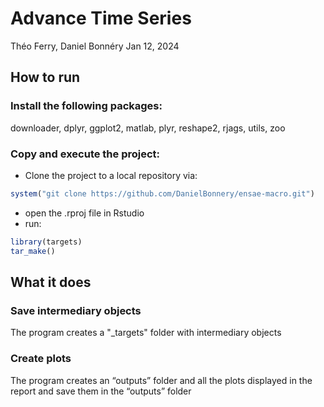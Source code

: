 Advance Time Series
================
Théo Ferry, Daniel Bonnéry
Jan 12, 2024

## How to run

### Install the following packages:

downloader, dplyr, ggplot2, matlab, plyr, reshape2, rjags, utils, zoo

### Copy and execute the project:

-   Clone the project to a local repository via:

``` r
system("git clone https://github.com/DanielBonnery/ensae-macro.git")
```

-   open the .rproj file in Rstudio
-   run:

``` r
library(targets)
tar_make()
```

## What it does

### Save intermediary objects

The program creates a "\_targets" folder with intermediary objects

### Create plots

The program creates an “outputs” folder and all the plots displayed in
the report and save them in the “outputs” folder
